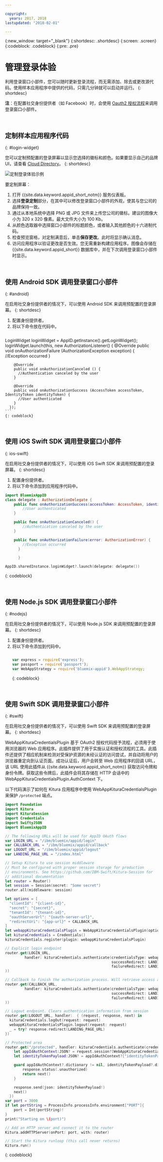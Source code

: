 ```yaml
---

copyright:
  years: 2017, 2018
lastupdated: "2018-02-01"

---
```

{:new_window: target="_blank"}
{:shortdesc: .shortdesc}
{:screen: .screen}
{:codeblock: .codeblock}
{:pre: .pre}

# 管理登录体验

利用登录窗口小部件，您可以随时更新登录流程，而无需添加、除去或更改源代码。使用样本应用程序中提供的代码，只需几分钟就可以启动并运行。
{: shortdesc}

**注**：在配置社交身份提供者（如 Facebook）时，会使用 [Oauth2 授权流程](https://oauthlib.readthedocs.io/en/stable/oauth2/grants/authcode.html)来调用登录窗口小部件。

</br>

## 定制样本应用程序代码
{: #login-widget}

您可以定制预配置的登录屏幕以显示您选择的徽标和颜色。如果要显示自己的品牌 UI，请查看 [Cloud Directory](/docs/services/appid/cloud-directory.html)。
{: shortdesc}

![定制登录体验示例](/images/customize.gif)

要定制屏幕：

1. 打开 {{site.data.keyword.appid_short_notm}} 服务仪表板。
2. 选择**登录定制**部分，在其中可以修改登录窗口小部件的外观，使其与您公司的品牌保持一致。
3. 通过从本地系统中选择 PNG 或 JPG 文件来上传您公司的徽标。建议的图像大小为 320 x 320 像素。最大文件大小为 100 Kb。
4. 从颜色选取器中选择窗口小部件的标题颜色，或者输入其他颜色的十六进制代码。
5. 检查预览窗格，对定制满意后，单击**保存更改**。此时将显示确认消息。
6. 访问应用程序以验证更改是否生效。您无需重新构建应用程序。图像会存储在 {{site.data.keyword.appid_short}} 数据库中，并在下次调用登录窗口小部件时显示。


</br>

## 使用 Android SDK 调用登录窗口小部件
{: #android}

在启用社交身份提供者的情况下，可以使用 Android SDK 来调用预配置的登录屏幕。
{: shortdesc}

1. 配置身份提供者。
2. 将以下命令放在代码中。
    ```java
  LoginWidget loginWidget = AppID.getInstance().getLoginWidget();
  loginWidget.launch(this, new AuthorizationListener() {
        @Override
        public void onAuthorizationFailure (AuthorizationException exception) {
          //Exception occurred
        }

        @Override
        public void onAuthorizationCanceled () {
          //Authentication canceled by the user
        }

        @Override
        public void onAuthorizationSuccess (AccessToken accessToken, IdentityToken identityToken) {
          //User authenticated
        }
      });
    ```
    {: codeblock}


</br>

## 使用 iOS Swift SDK 调用登录窗口小部件
{: ios-swift}

在启用社交身份提供者的情况下，可以使用 iOS Swift SDK 来调用预配置的登录屏幕。
{: shortdesc}

1. 配置身份提供者。
2. 将以下命令添加到应用程序代码中。
  ```swift
  import BluemixAppID
  class delegate : AuthorizationDelegate {
      public func onAuthorizationSuccess(accessToken: AccessToken, identityToken: IdentityToken, response:Response?) {
          //User authenticated
      }

      public func onAuthorizationCanceled() {
          //Authentication canceled by the user
      }

      public func onAuthorizationFailure(error: AuthorizationError) {
          //Exception occurred
        }

        }

  AppID.sharedInstance.loginWidget?.launch(delegate: delegate())
  ```
  {: codeblock}


</br>

## 使用 Node.js SDK 调用登录窗口小部件
{: #nodejs}

在启用社交身份提供者的情况下，可以使用 Node.js SDK 来调用预配置的登录屏幕。
{: shortdesc}

1. 配置身份提供者。
2. 将以下命令添加到代码中。
    ```JavaScript

    var express = require('express');
    var passport = require('passport');
    var WebAppStrategy = require('bluemix-appid').WebAppStrategy;
    ```
    {: codeblock}


</br>

## 使用 Swift SDK 调用登录窗口小部件
{: #swift}

在启用社交身份提供者的情况下，可以使用 Swift SDK 来调用预配置的登录屏幕。
{: shortdesc}

WebAppKituraCredentialsPlugin 基于 OAuth2 授权代码授予流程，必须用于使用浏览器的 Web 应用程序。此插件提供了用于实施认证和授权流程的工具。此插件还提供了相应机制来检测对受保护资源的未经认证的访问尝试，并自动将用户的浏览器重定向到认证页面。成功认证后，用户会转至 Web 应用程序的回调 URL，该 URL 使用此插件从 {{site.data.keyword.appid_short_notm}} 获取访问令牌和身份令牌。获取这些令牌后，此插件会将其存储在 HTTP 会话中的 WebAppKituraCredentialsPlugin.AuthContext 下。

以下代码演示了如何在 Kitura 应用程序中使用 WebAppKituraCredentialsPlugin 来保护 `/protected` 端点。

  ```swift
  import Foundation
  import Kitura
  import KituraSession
  import Credentials
  import SwiftyJSON
  import BluemixAppID

  // The following URLs will be used for AppID OAuth flows
  var LOGIN_URL = "/ibm/bluemix/appid/login"
  var CALLBACK_URL = "/ibm/bluemix/appid/callback"
  var LOGOUT_URL = "/ibm/bluemix/appid/logout"
  var LANDING_PAGE_URL = "/index.html"

  // Setup Kitura to use session middleware
  // Must be configured with proper session storage for production
  // environments. See https://github.com/IBM-Swift/Kitura-Session for
  // additional documentation
  let router = Router()
  let session = Session(secret: "Some secret")
  router.all(middleware: session)

  let options = [
  	"clientId": "{client-id}",
  	"secret": "{secret}",
  	"tenantId": "{tenant-id}",
  	"oauthServerUrl": "{oauth-server-url}",
  	"redirectUri": "{app-url}" + CALLBACK_URL
  ]
  let webappKituraCredentialsPlugin = WebAppKituraCredentialsPlugin(options: options)
  let kituraCredentials = Credentials()
  kituraCredentials.register(plugin: webappKituraCredentialsPlugin)

  // Explicit login endpoint
  router.get(LOGIN_URL,
  		   handler: kituraCredentials.authenticate(credentialsType: webappKituraCredentialsPlugin.name,
  												   successRedirect: LANDING_PAGE_URL,
  												   failureRedirect: LANDING_PAGE_URL
  ))

  // Callback to finish the authorization process. Will retrieve access and identity tokens from AppID
  router.get(CALLBACK_URL,
  		   handler: kituraCredentials.authenticate(credentialsType: webappKituraCredentialsPlugin.name,
  												   successRedirect: LANDING_PAGE_URL,
  												   failureRedirect: LANDING_PAGE_URL
  ))

  // Logout endpoint. Clears authentication information from session
  router.get(LOGOUT_URL, handler:  { (request, response, next) in
  	kituraCredentials.logOut(request: request)
  	webappKituraCredentialsPlugin.logout(request: request)
  	_ = try? response.redirect(LANDING_PAGE_URL)
  })

  // Protected area
  router.get("/protected", handler: kituraCredentials.authenticate(credentialsType: webappKituraCredentialsPlugin.name), { (request, response, next) in
      let appIdAuthContext:JSON? = request.session?[WebAppKituraCredentialsPlugin.AuthContext]
      let identityTokenPayload:JSON? = appIdAuthContext?["identityTokenPayload"]

      guard appIdAuthContext?.dictionary != nil, identityTokenPayload?.dictionary != nil else {
          response.status(.unauthorized)
          return next()
      }

      response.send(json: identityTokenPayload!)
      next() 
	})
  var port = 3000
  if let portString = ProcessInfo.processInfo.environment["PORT"]{
      port = Int(portString)!
  }
  print("Starting on \(port)")

  // Add an HTTP server and connect it to the router
  Kitura.addHTTPServer(onPort: port, with: router)

  // Start the Kitura runloop (this call never returns)
  Kitura.run()
  ```
  {: codeblock}
